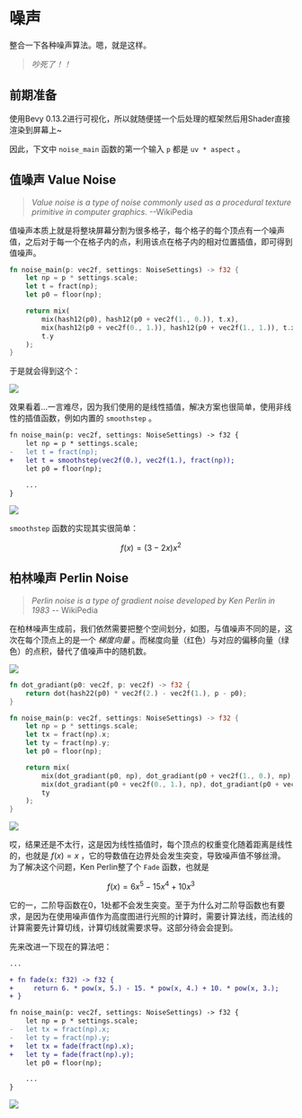 # 噪声

整合一下各种噪声算法。嗯，就是这样。

> *吵死了！！*

## 前期准备

使用Bevy 0.13.2进行可视化，所以就随便搓一个后处理的框架然后用Shader直接渲染到屏幕上~

因此，下文中 `noise_main` 函数的第一个输入 `p` 都是 `uv * aspect` 。

## 值噪声 Value Noise

> *Value noise is a type of noise commonly used as a procedural texture primitive in computer graphics.* --WikiPedia

值噪声本质上就是将整块屏幕分割为很多格子，每个格子的每个顶点有一个噪声值，之后对于每一个在格子内的点，利用该点在格子内的相对位置插值，即可得到值噪声。

```rust
fn noise_main(p: vec2f, settings: NoiseSettings) -> f32 {
    let np = p * settings.scale;
    let t = fract(np);
    let p0 = floor(np);

    return mix(
        mix(hash12(p0), hash12(p0 + vec2f(1., 0.)), t.x),
        mix(hash12(p0 + vec2f(0., 1.)), hash12(p0 + vec2f(1., 1.)), t.x),
        t.y
    );
}
```

于是就会得到这个：

![](https://img2.imgtp.com/2024/05/08/HhOpP0Q9.png)

效果看着...一言难尽，因为我们使用的是线性插值，解决方案也很简单，使用非线性的插值函数，例如内置的 `smoothstep` 。

```diff
fn noise_main(p: vec2f, settings: NoiseSettings) -> f32 {
    let np = p * settings.scale;
-   let t = fract(np);
+   let t = smoothstep(vec2f(0.), vec2f(1.), fract(np));
    let p0 = floor(np);

    ...
}
```

![](https://img2.imgtp.com/2024/05/08/4052Y0iw.png)

`smoothstep` 函数的实现其实很简单：

$$
f(x)=(3-2x)x^2
$$

## 柏林噪声 Perlin Noise

> *Perlin noise is a type of gradient noise developed by Ken Perlin in 1983* -- WikiPedia

在柏林噪声生成前，我们依然需要把整个空间划分，如图，与值噪声不同的是，这次在每个顶点上的是一个 *梯度向量* 。而梯度向量（红色）与对应的偏移向量（绿色）的点积，替代了值噪声中的随机数。

![](https://img2.imgtp.com/2024/05/09/W0VW41GG.png)

```rust
fn dot_gradiant(p0: vec2f, p: vec2f) -> f32 {
    return dot(hash22(p0) * vec2f(2.) - vec2f(1.), p - p0);
}

fn noise_main(p: vec2f, settings: NoiseSettings) -> f32 {
    let np = p * settings.scale;
    let tx = fract(np).x;
    let ty = fract(np).y;
    let p0 = floor(np);

    return mix(
        mix(dot_gradiant(p0, np), dot_gradiant(p0 + vec2f(1., 0.), np), tx),
        mix(dot_gradiant(p0 + vec2f(0., 1.), np), dot_gradiant(p0 + vec2f(1.), np), tx),
        ty
    );
}
```

![](https://img2.imgtp.com/2024/05/09/n4hxtmYf.png)

哎，结果还是不太行，这是因为线性插值时，每个顶点的权重变化随着距离是线性的，也就是 $f(x)=x$ ，它的导数值在边界处会发生突变，导致噪声值不够丝滑。为了解决这个问题，Ken Perlin整了个 `Fade` 函数，也就是

$$
f(x)=6x^5-15x^4+10x^3
$$

它的一，二阶导函数在0，1处都不会发生突变。至于为什么对二阶导函数也有要求，是因为在使用噪声值作为高度图进行光照的计算时，需要计算法线，而法线的计算需要先计算切线，计算切线就需要求导。这部分待会会提到。

先来改进一下现在的算法吧：

```diff
...

+ fn fade(x: f32) -> f32 {
+     return 6. * pow(x, 5.) - 15. * pow(x, 4.) + 10. * pow(x, 3.);
+ }

fn noise_main(p: vec2f, settings: NoiseSettings) -> f32 {
    let np = p * settings.scale;
-   let tx = fract(np).x;
-   let ty = fract(np).y;
+   let tx = fade(fract(np).x);
+   let ty = fade(fract(np).y);
    let p0 = floor(np);

    ...
}
```

![](https://img2.imgtp.com/2024/05/09/XcISqmUM.png)
